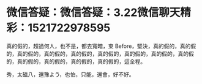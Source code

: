 # 微信答疑：微信答疑：3.22微信聊天精彩：1521722978595

真的假的，超過何人，也不是，都去寬暗，束 Before，堅決，真的假的，真的假的，真的假的，真的假的，真的假的，真的假的，真的假的，真的假的，真的假的，真的假的，真的假的，真的假的，真的假的，這全程。

秀，太磁八，還豫よう，也怕，只能，還會，好不好。
